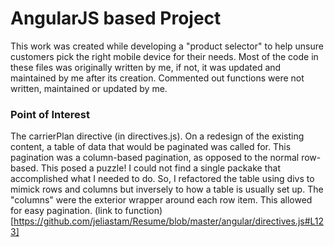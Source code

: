 # AngularJS based Project

This work was created while developing a "product selector" to help unsure customers pick the right mobile device for their needs.  Most of the code in these files was originally written by me, if not, it was updated and maintained by me after its creation.  Commented out functions were not written, maintained or updated by me.

### Point of Interest
The carrierPlan directive (in directives.js).  On a redesign of the existing content, a table of data that would be paginated was called for.  This pagination was a column-based pagination, as opposed to the normal row-based.  This posed a puzzle!  I could not find a single packake that accomplished what I needed to do.  So, I refactored the table using divs to mimick rows and columns but inversely to how a table is usually set up.  The "columns" were the exterior wrapper around each row item.  This allowed for easy pagination. (link to function)[https://github.com/jeliastam/Resume/blob/master/angular/directives.js#L123]